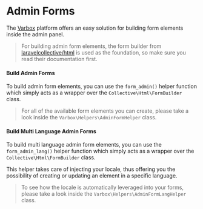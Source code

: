 # Admin Forms

The [Varbox](/) platform offers an easy solution for building form elements inside the admin panel.

> For building admin form elements, the form builder from [laravelcollective/html](https://packagist.org/packages/laravelcollective/html) is used as the foundation, so make sure you read their documentation first.

<a name="build-admin-forms"></a>
#### Build Admin Forms

To build admin form elements, you can use the `form_admin()` helper function which simply acts as a wrapper over the `Collective\Html\FormBuilder` class.

> For all of the available form elements you can create, please take a look inside the `Varbox\Helpers\AdminFormHelper` class.

<a name="build-admin-forms"></a>
#### Build Multi Language Admin Forms

To build multi language admin form elements, you can use the `form_admin_lang()` helper function which simply acts as a wrapper over the `Collective\Html\FormBuilder` class.

This helper takes care of injecting your locale, thus offering you the possibility of creating or updating an element in a specific language.

> To see how the locale is automatically leveraged into your forms, please take a look inside the `Varbox\Helpers\AdminFormLangHelper` class.
